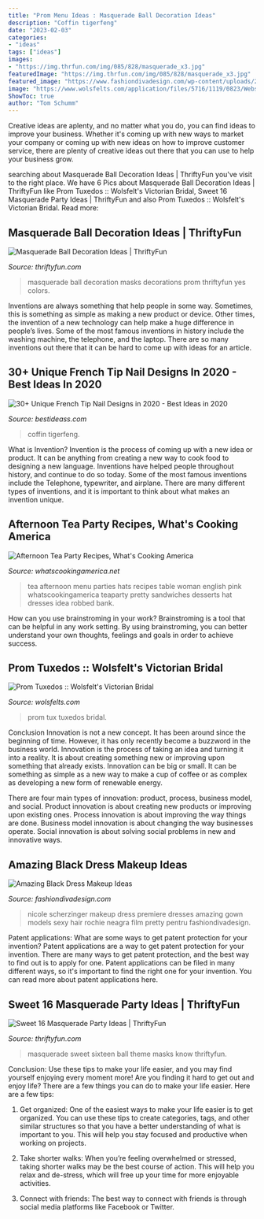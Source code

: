```yaml
---
title: "Prom Menu Ideas : Masquerade Ball Decoration Ideas"
description: "Coffin tigerfeng"
date: "2023-02-03"
categories:
- "ideas"
tags: ["ideas"]
images:
- "https://img.thrfun.com/img/085/828/masquerade_x3.jpg"
featuredImage: "https://img.thrfun.com/img/085/828/masquerade_x3.jpg"
featured_image: "https://www.fashiondivadesign.com/wp-content/uploads/2014/09/makeup-1.jpg"
image: "https://www.wolsfelts.com/application/files/5716/1119/0823/Website_Tux_1.jpg"
ShowToc: true
author: "Tom Schumm"
---
```



Creative ideas are aplenty, and no matter what you do, you can find ideas to improve your business. Whether it's coming up with new ways to market your company or coming up with new ideas on how to improve customer service, there are plenty of creative ideas out there that you can use to help your business grow.

	

		
searching about Masquerade Ball Decoration Ideas | ThriftyFun you've visit to the right place. We have 6 Pics about Masquerade Ball Decoration Ideas | ThriftyFun like Prom Tuxedos :: Wolsfelt&#039;s Victorian Bridal, Sweet 16 Masquerade Party Ideas | ThriftyFun and also Prom Tuxedos :: Wolsfelt&#039;s Victorian Bridal. Read more:
		
    
## Masquerade Ball Decoration Ideas | ThriftyFun

<img loading=lazy src="https://img.thrfun.com/img/085/828/masquerade_x3.jpg" onerror="this.onerror=null;this.src='https://tse4.mm.bing.net/th?id=OIP.w3AeLAvjlsuqcNFwYId6WAHaE8&amp;pid=15.1';" alt="Masquerade Ball Decoration Ideas | ThriftyFun">

_Source: thriftyfun.com_

>masquerade ball decoration masks decorations prom thriftyfun yes colors. 

	

Inventions are always something that help people in some way. Sometimes, this is something as simple as making a new product or device. Other times, the invention of a new technology can help make a huge difference in people’s lives. Some of the most famous inventions in history include the washing machine, the telephone, and the laptop. There are so many inventions out there that it can be hard to come up with ideas for an article.

    
## 30+ Unique French Tip Nail Designs In 2020 - Best Ideas In 2020

<img loading=lazy src="https://www.bestideass.com/wp-content/uploads/2020/02/11-unique-french-nail-designs-2402202095611.jpg" onerror="this.onerror=null;this.src='https://tse4.mm.bing.net/th?id=OIP.CHKPdJ834DtfTzJpnI7olQHaIQ&amp;pid=15.1';" alt="30+ Unique French Tip Nail Designs in 2020 - Best Ideas in 2020">

_Source: bestideass.com_

>coffin tigerfeng. 

	

What is Invention?
Invention is the process of coming up with a new idea or product. It can be anything from creating a new way to cook food to designing a new language. Inventions have helped people throughout history, and continue to do so today. Some of the most famous inventions include the Telephone, typewriter, and airplane. There are many different types of inventions, and it is important to think about what makes an invention unique.

    
## Afternoon Tea Party Recipes, What&#039;s Cooking America

<img loading=lazy src="https://whatscookingamerica.net/wp-content/uploads/2015/03/TeaParty-attendes3.jpg" onerror="this.onerror=null;this.src='https://tse2.mm.bing.net/th?id=OIP.nPy8ua5yHKDEQw5f-zwWOwAAAA&amp;pid=15.1';" alt="Afternoon Tea Party Recipes, What&#039;s Cooking America">

_Source: whatscookingamerica.net_

>tea afternoon menu parties hats recipes table woman english pink whatscookingamerica teaparty pretty sandwiches desserts hat dresses idea robbed bank. 

	

How can you use brainstroming in your work?
Brainstroming is a tool that can be helpful in any work setting. By using brainstroming, you can better understand your own thoughts, feelings and goals in order to achieve success.

    
## Prom Tuxedos :: Wolsfelt&#039;s Victorian Bridal

<img loading=lazy src="https://www.wolsfelts.com/application/files/5716/1119/0823/Website_Tux_1.jpg" onerror="this.onerror=null;this.src='https://tse3.mm.bing.net/th?id=OIP.xlMPFlwTj8aFrxXixVFRTAHaLG&amp;pid=15.1';" alt="Prom Tuxedos :: Wolsfelt&#039;s Victorian Bridal">

_Source: wolsfelts.com_

>prom tux tuxedos bridal. 

	

Conclusion
Innovation is not a new concept. It has been around since the beginning of time. However, it has only recently become a buzzword in the business world.
Innovation is the process of taking an idea and turning it into a reality. It is about creating something new or improving upon something that already exists. Innovation can be big or small. It can be something as simple as a new way to make a cup of coffee or as complex as developing a new form of renewable energy.

There are four main types of innovation: product, process, business model, and social. Product innovation is about creating new products or improving upon existing ones. Process innovation is about improving the way things are done. Business model innovation is about changing the way businesses operate. Social innovation is about solving social problems in new and innovative ways.

    
## Amazing Black Dress Makeup Ideas

<img loading=lazy src="https://www.fashiondivadesign.com/wp-content/uploads/2014/09/makeup-1.jpg" onerror="this.onerror=null;this.src='https://tse4.mm.bing.net/th?id=OIP.EhWnwKWBFT5YyV0wGFPeaAHaLI&amp;pid=15.1';" alt="Amazing Black Dress Makeup Ideas">

_Source: fashiondivadesign.com_

>nicole scherzinger makeup dress premiere dresses amazing gown models sexy hair rochie neagra film pretty pentru fashiondivadesign. 

	

Patent applications: What are some ways to get patent protection for your invention?
Patent applications are a way to get patent protection for your invention. There are many ways to get patent protection, and the best way to find out is to apply for one. Patent applications can be filed in many different ways, so it's important to find the right one for your invention. You can read more about patent applications here.

    
## Sweet 16 Masquerade Party Ideas | ThriftyFun

<img loading=lazy src="https://img.thrfun.com/img/130/907/sweet_16_masquerade_party_ideas_x7.jpg" onerror="this.onerror=null;this.src='https://tse1.mm.bing.net/th?id=OIP.fQ-rS7LyN4sicVMTmr4IagHaF6&amp;pid=15.1';" alt="Sweet 16 Masquerade Party Ideas | ThriftyFun">

_Source: thriftyfun.com_

>masquerade sweet sixteen ball theme masks know thriftyfun. 

	

Conclusion: Use these tips to make your life easier, and you may find yourself enjoying every moment more!
Are you finding it hard to get out and enjoy life? There are a few things you can do to make your life easier. Here are a few tips: 
1. Get organized: One of the easiest ways to make your life easier is to get organized. You can use these tips to create categories, tags, and other similar structures so that you have a better understanding of what is important to you. This will help you stay focused and productive when working on projects. 

2. Take shorter walks: When you’re feeling overwhelmed or stressed, taking shorter walks may be the best course of action. This will help you relax and de-stress, which will free up your time for more enjoyable activities. 

3. Connect with friends: The best way to connect with friends is through social media platforms like Facebook or Twitter.

